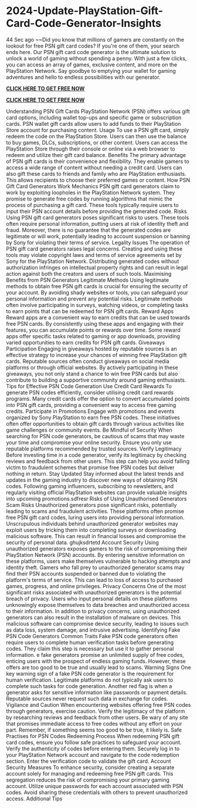 # 2024-Update-PlayStation-Gift-Card-Code-Generator-Insights
44 Sec ago ~~Did you know that millions of gamers are constantly on the lookout for free PSN gift card codes? If you're one of them, your search ends here. Our PSN gift card code generator is the ultimate solution to unlock a world of gaming without spending a penny. With just a few clicks, you can access an array of games, exclusive content, and more on the PlayStation Network. Say goodbye to emptying your wallet for gaming adventures and hello to endless possibilities with our generator.


**[CLICK HERE TO GET FREE NOW](https://usaofferzon.com/psn)**


**[CLICK HERE TO GET FREE NOW](https://usaofferzon.com/giftcard)**


Understanding PSN Gift Cards
PlayStation Network (PSN) offers various gift card options, including wallet top-ups and specific game or subscription cards.
PSN wallet gift cards allow users to add funds to their PlayStation Store account for purchasing content.
Usage
To use a PSN gift card, simply redeem the code on the PlayStation Store. Users can then use the balance to buy games, DLCs, subscriptions, or other content.
Users can access the PlayStation Store through their console or online via a web browser to redeem and utilize their gift card balance.
Benefits
The primary advantage of PSN gift cards is their convenience and flexibility. They enable gamers to access a wide range of content without needing a credit card.
Users can also gift these cards to friends and family who are PlayStation enthusiasts. This allows recipients to choose their preferred games or content.
How PSN Gift Card Generators Work
Mechanics
PSN gift card generators claim to work by exploiting loopholes in the PlayStation Network system. They promise to generate free codes by running algorithms that mimic the process of purchasing a gift card. These tools typically require users to input their PSN account details before providing the generated code.
Risks
Using PSN gift card generators poses significant risks to users. These tools often require personal information, putting users at risk of identity theft and fraud. Moreover, there is no guarantee that the generated codes are legitimate or will work, potentially leading to account suspension or banning by Sony for violating their terms of service.
Legality Issues
The operation of PSN gift card generators raises legal concerns. Creating and using these tools may violate copyright laws and terms of service agreements set by Sony for the PlayStation Network. Distributing generated codes without authorization infringes on intellectual property rights and can result in legal action against both the creators and users of such tools.
Maximising Benefits from PSN Generators
Legitimate Methods
Using legitimate methods to obtain free PSN gift cards is crucial for ensuring the security of your account. By avoiding shady websites or tools, you can safeguard your personal information and prevent any potential risks. Legitimate methods often involve participating in surveys, watching videos, or completing tasks to earn points that can be redeemed for PSN gift cards.
Reward Apps
Reward apps are a convenient way to earn credits that can be used towards free PSN cards. By consistently using these apps and engaging with their features, you can accumulate points or rewards over time. Some reward apps offer specific tasks related to gaming or app downloads, providing varied opportunities to earn credits for PSN gift cards.
Giveaways Participation
Engaging in giveaways hosted by reputable sources is an effective strategy to increase your chances of winning free PlayStation gift cards. Reputable sources often conduct giveaways on social media platforms or through official websites. By actively participating in these giveaways, you not only stand a chance to win free PSN cards but also contribute to building a supportive community around gaming enthusiasts.
Tips for Effective PSN Code Generation
Use Credit Card Rewards
To generate PSN codes efficiently, consider utilising credit card rewards programs. Many credit cards offer the option to convert accumulated points into PSN gift cards, providing a convenient way to access free gaming credits.
Participate in Promotions
Engage with promotions and events organized by Sony PlayStation to earn free PSN codes. These initiatives often offer opportunities to obtain gift cards through various activities like game challenges or community events.
Be Mindful of Security
When searching for PSN code generators, be cautious of scams that may waste your time and compromise your online security. Ensure you only use reputable platforms recommended by trusted sources.
Verify Legitimacy
Before investing time in a code generator, verify its legitimacy by checking reviews and feedback from other users. This step can help you avoid falling victim to fraudulent schemes that promise free PSN codes but deliver nothing in return.
Stay Updated
Stay informed about the latest trends and updates in the gaming industry to discover new ways of obtaining PSN codes. Following gaming influencers, subscribing to newsletters, and regularly visiting official PlayStation websites can provide valuable insights into upcoming promotions.sdfresr
Risks of Using Unauthorised Generators
Scam Risks
Unauthorized generators pose significant risks, potentially leading to scams and fraudulent activities. These platforms often promise free PSN gift card codes, luring users into providing personal information.
Unscrupulous individuals behind unauthorized generator websites may exploit users by tricking them into completing surveys or downloading malicious software. This can result in financial losses and compromise the security of personal data. ghujksdrtetd
Account Security
Using unauthorized generators exposes gamers to the risk of compromising their PlayStation Network (PSN) accounts. By entering sensitive information on these platforms, users make themselves vulnerable to hacking attempts and identity theft.
Gamers who fall prey to unauthorized generator scams may find their PSN accounts suspended or banned due to violating the platform's terms of service. This can lead to loss of access to purchased games, progress, and online privileges.
Privacy Concerns
One of the most significant risks associated with unauthorized generators is the potential breach of privacy. Users who input personal details on these platforms unknowingly expose themselves to data breaches and unauthorized access to their information.
In addition to privacy concerns, using unauthorized generators can also result in the installation of malware on devices. This malicious software can compromise device security, leading to issues such as data loss, system damage, and intrusive advertising.
Identifying Fake PSN Code Generators
Common Traits
Fake PSN code generators often require users to complete human verification tasks before generating codes. They claim this step is necessary but use it to gather personal information.
e fake generators promise an unlimited supply of free codes, enticing users with the prospect of endless gaming funds. However, these offers are too good to be true and usually lead to scams.
Warning Signs
One key warning sign of a fake PSN code generator is the requirement for human verification. Legitimate platforms do not typically ask users to complete such tasks for code generation.
Another red flag is when a generator asks for sensitive information like passwords or payment details. Reputable sources never request such data in exchange for codes.
Vigilance and Caution
When encountering websites offering free PSN codes through generators, exercise caution. Verify the legitimacy of the platform by researching reviews and feedback from other users.
Be wary of any site that promises immediate access to free codes without any effort on your part. Remember, if something seems too good to be true, it likely is.
Safe Practises for PSN Codes
Redeeming Process
When redeeming PSN gift card codes, ensure you follow safe practices to safeguard your account. Verify the authenticity of codes before entering them.
Securely log in to your PlayStation Network account and navigate to the code redemption section. Enter the verification code to validate the gift card.
Account Security Measures
To enhance security, consider creating a separate account solely for managing and redeeming free PSN gift cards. This segregation reduces the risk of compromising your primary gaming account.
Utilize unique passwords for each account associated with PSN codes. Avoid sharing these credentials with others to prevent unauthorized access.
Additional Tips
